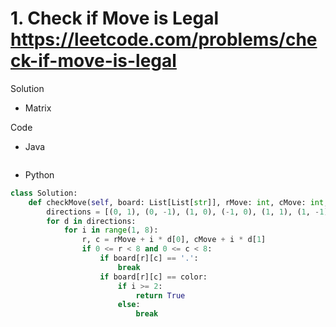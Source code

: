 # 1. Check if Move is Legal https://leetcode.com/problems/check-if-move-is-legal

Solution

- Matrix

Code

- Java

```java

```

- Python

```python
class Solution:
    def checkMove(self, board: List[List[str]], rMove: int, cMove: int, color: str) -> bool:
        directions = [(0, 1), (0, -1), (1, 0), (-1, 0), (1, 1), (1, -1), (-1, 1), (-1, -1)]
        for d in directions:
            for i in range(1, 8):
                r, c = rMove + i * d[0], cMove + i * d[1]
                if 0 <= r < 8 and 0 <= c < 8:
                    if board[r][c] == '.':
                        break
                    if board[r][c] == color:
                        if i >= 2:
                            return True
                        else:
                            break
```
